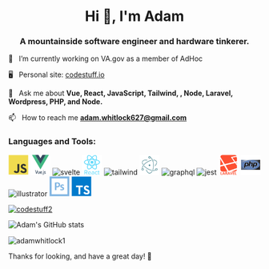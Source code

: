 <h1 align="center">Hi 👋, I'm Adam</h1>
<h3 align="center">A mountainside software engineer and hardware tinkerer.</h3>


🔭 &nbsp; I’m currently working on VA.gov as a member of AdHoc

🖥️ &nbsp; Personal site: [codestuff.io](https://codestuff.io/)

💬 &nbsp; Ask me about **Vue, React, JavaScript, Tailwind, , Node, Laravel, Wordpress, PHP, and Node.**

📫 &nbsp; How to reach me **adam.whitlock627@gmail.com**

<h3 align="left">Languages and Tools:</h3>
<p align="left">
  <img src="https://raw.githubusercontent.com/devicons/devicon/master/icons/javascript/javascript-original.svg" alt="javascript" width="40" height="40"/> 
  
  <img src="https://raw.githubusercontent.com/devicons/devicon/master/icons/vuejs/vuejs-original-wordmark.svg" alt="vuejs" width="40" height="40"/>
  
  <img src="https://upload.wikimedia.org/wikipedia/commons/1/1b/Svelte_Logo.svg" alt="svelte" width="40" height="40"/>
  
  <img src="https://raw.githubusercontent.com/devicons/devicon/master/icons/react/react-original-wordmark.svg" alt="react" width="40" height="40"/>
  
   <img src="https://www.vectorlogo.zone/logos/tailwindcss/tailwindcss-icon.svg" alt="tailwind" width="40" height="40"/>
  
  <img src="https://raw.githubusercontent.com/devicons/devicon/master/icons/electron/electron-original.svg" alt="electron" width="40" height="40"/> 
  
  <img src="https://www.vectorlogo.zone/logos/graphql/graphql-icon.svg" alt="graphql" width="40" height="40"/> 
  
  <img src="https://www.vectorlogo.zone/logos/jestjsio/jestjsio-icon.svg" alt="jest" width="40" height="40"/>
  
  <img src="https://raw.githubusercontent.com/devicons/devicon/master/icons/laravel/laravel-plain-wordmark.svg" alt="laravel" width="40" height="40"/>
  
  <img src="https://raw.githubusercontent.com/devicons/devicon/master/icons/php/php-original.svg" alt="php" width="40" height="40"/> 
  
  <img src="https://www.vectorlogo.zone/logos/adobe_illustrator/adobe_illustrator-icon.svg" alt="illustrator" width="40" height="40"/>

  <img src="https://raw.githubusercontent.com/devicons/devicon/master/icons/photoshop/photoshop-line.svg" alt="photoshop" width="40" height="40"/>  
  
  <img src="https://raw.githubusercontent.com/devicons/devicon/master/icons/typescript/typescript-original.svg" alt="typescript" width="40" height="40"/> 
  </p>

<p align="left"> <a href="https://twitter.com/codestuff2" target="blank"><img src="https://img.shields.io/twitter/follow/codestuff2?logo=twitter&style=for-the-badge" alt="codestuff2" /></a> </p>

![Adam's GitHub stats](https://github-readme-stats.vercel.app/api?username=adamwhitlock1&include_all_commits=true&count_private=true&theme=material-palenight)

<p><img align="center" src="https://github-readme-stats.vercel.app/api/top-langs?username=adamwhitlock1&show_icons=true&theme=material-palenight&locale=en&lang_count=10" alt="adamwhitlock1" /></p>


<p>Thanks for looking, and have a great day! 👻</p>
